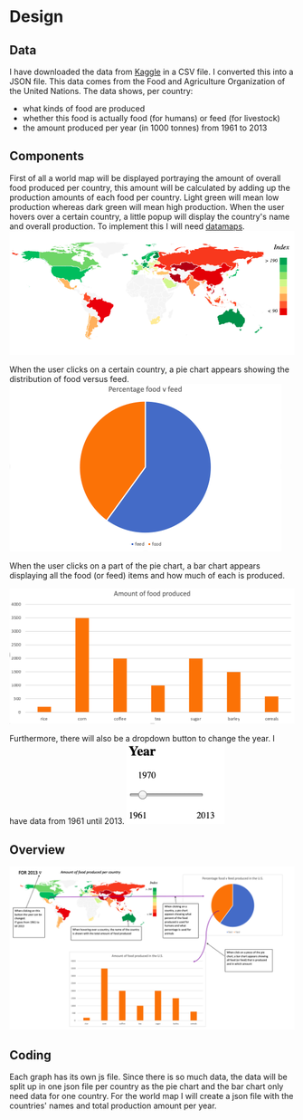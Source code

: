 # Design

## Data
I have downloaded the data from [Kaggle](https://www.kaggle.com/dorbicycle/world-foodfeed-production) in a CSV file. I converted this into a JSON file. This data comes from the Food and Agriculture Organization of the United Nations.
The data shows, per country:
- what kinds of food are produced
- whether this food is actually food (for humans) or feed (for livestock)
- the amount produced per year (in 1000 tonnes) from 1961 to 2013

## Components
First of all a world map will be displayed portraying the amount of overall food produced per country, this amount will be calculated by adding up the production amounts of each food per country.
Light green will mean low production whereas dark green will mean high production. When the user hovers over a certain country, a little popup will display the country's name and overall production.
To implement this I will need [datamaps](https://github.com/markmarkoh/datamaps).
![World Map](doc/DESIGN-263c476e.png)

When the user clicks on a certain country, a pie chart appears showing the distribution of food versus feed.
![Pie Chart](doc/DESIGN-24c31615.png)

When the user clicks on a part of the pie chart, a bar chart appears displaying all the food (or feed) items and how much of each is produced.

![Bar Chart](doc/DESIGN-66413aab.png)

Furthermore, there will also be a dropdown button to change the year. I have data from 1961 until 2013.
![Slider](doc/DESIGN-c9e29cf8.png)

## Overview
![Project idea](doc/README-189d12f3.png)

## Coding

Each graph has its own js file.
Since there is so much data, the data will be split up in one json file per country as the pie chart and the bar chart only need data for one country.
For the world map I will create a json file with the countries' names and total production amount per year.
